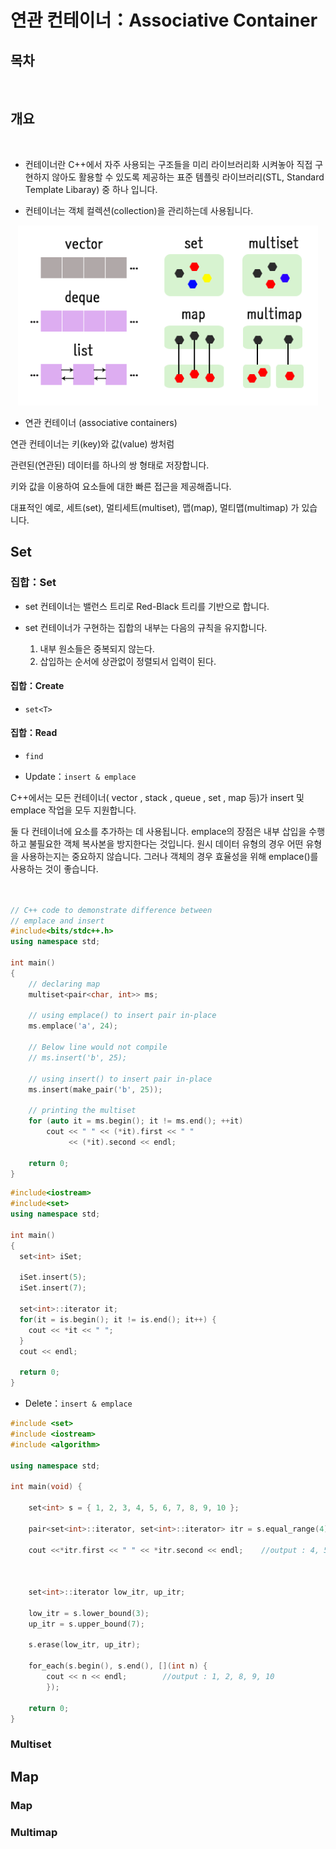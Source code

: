 # 연관 컨테이너：Associative Container

## 목차

<br />

## 개요

<br />

- 컨테이너란 C++에서 자주 사용되는 구조들을 미리 라이브러리화 시켜놓아 직접 구현하지 않아도 활용할 수 있도록 제공하는 표준 템플릿 라이브러리(STL, Standard Template Libaray) 중 하나 입니다.

- 컨테이너는 객체 컬렉션(collection)을 관리하는데 사용됩니다.

<center>
<img src=".\asset\연관 컨테이너\0.png" alt="0" style="width:50vw; aspect-ratio: 5 / 3"/>
</center>

- 연관 컨테이너 (associative containers)

연관 컨테이너는 키(key)와 값(value) 쌍처럼

관련된(연관된) 데이터를 하나의 쌍 형태로 저장합니다.

키와 값을 이용하여 요소들에 대한 빠른 접근을 제공해줍니다.

대표적인 예로, 세트(set), 멀티세트(multiset), 맵(map), 멀티맵(multimap) 가 있습니다.
​

## Set

### 집합：Set

- set 컨테이너는 밸런스 트리로 Red-Black 트리를 기반으로 합니다.

- set 컨테이너가 구현하는 집합의 내부는 다음의 규칙을 유지합니다.

  1. 내부 원소들은 중복되지 않는다.
  2. 삽입하는 순서에 상관없이 정렬되서 입력이 된다.

#### 집합：Create

- `set<T>`

#### 집합：Read

- `find`

- Update：`insert & emplace`

C++에서는 모든 컨테이너( vector , stack , queue , set , map 등)가 insert 및 emplace 작업을 모두 지원합니다.

둘 다 컨테이너에 요소를 추가하는 데 사용됩니다.
emplace의 장점은 내부 삽입을 수행하고 불필요한 객체 복사본을 방지한다는 것입니다. 원시 데이터 유형의 경우 어떤 유형을 사용하는지는 중요하지 않습니다. 그러나 객체의 경우 효율성을 위해 emplace()를 사용하는 것이 좋습니다.

```cpp


// C++ code to demonstrate difference between
// emplace and insert
#include<bits/stdc++.h>
using namespace std;

int main()
{
    // declaring map
    multiset<pair<char, int>> ms;

    // using emplace() to insert pair in-place
    ms.emplace('a', 24);

    // Below line would not compile
    // ms.insert('b', 25);

    // using insert() to insert pair in-place
    ms.insert(make_pair('b', 25));

    // printing the multiset
    for (auto it = ms.begin(); it != ms.end(); ++it)
        cout << " " << (*it).first << " "
             << (*it).second << endl;

    return 0;
}
```

```cpp
#include<iostream>
#include<set>
using namespace std;

int main()
{
  set<int> iSet;

  iSet.insert(5);
  iSet.insert(7);

  set<int>::iterator it;
  for(it = is.begin(); it != is.end(); it++) {
    cout << *it << " ";
  }
  cout << endl;

  return 0;
}
```

- Delete：`insert & emplace`

```cpp
#include <set>
#include <iostream>
#include <algorithm>

using namespace std;

int main(void) {

    set<int> s = { 1, 2, 3, 4, 5, 6, 7, 8, 9, 10 };

    pair<set<int>::iterator, set<int>::iterator> itr = s.equal_range(4);

    cout <<*itr.first << " " << *itr.second << endl;    //output : 4, 5



    set<int>::iterator low_itr, up_itr;

    low_itr = s.lower_bound(3);
    up_itr = s.upper_bound(7);

    s.erase(low_itr, up_itr);

    for_each(s.begin(), s.end(), [](int n) {
        cout << n << endl;        //output : 1, 2, 8, 9, 10
        });

    return 0;
}​
```

### Multiset

## Map

### Map

### Multimap
